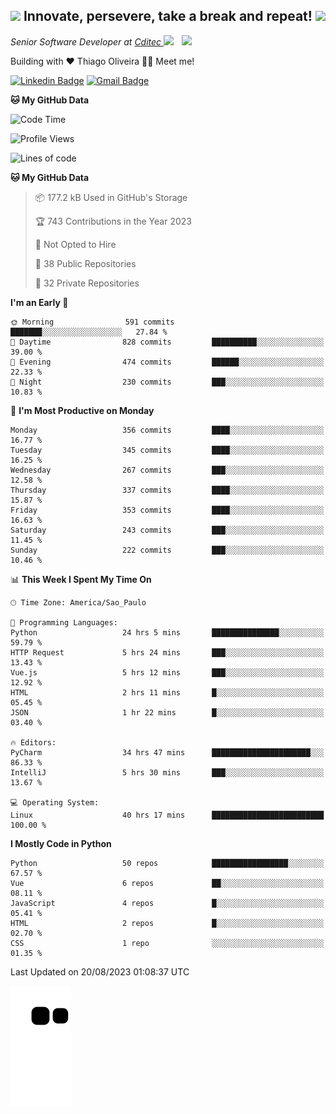 <h2><img src="https://emojis.slackmojis.com/emojis/images/1531849430/4246/blob-sunglasses.gif?1531849430" width="30"/> Innovate, persevere, take a break and repeat! <img src="https://media.giphy.com/media/12oufCB0MyZ1Go/giphy.gif" width="50"></h2>
<img align='right' src="https://media.giphy.com/media/M9gbBd9nbDrOTu1Mqx/giphy.gif" width="230">
<p><em>Senior Software Developer at <a href="https://www.cditec.com.br/">Cditec
</a><img src="https://media.giphy.com/media/WUlplcMpOCEmTGBtBW/giphy.gif" width="30"> 
</em></p>



Building with ❤️ Thiago Oliveira 👋🏽 Meet me!

[![Linkedin Badge](https://img.shields.io/badge/-Thiago-blue?style=flat-square&logo=Linkedin&logoColor=white&link=https://www.linkedin.com/in/tgmarinho/)](https://www.linkedin.com/in/thiagoceconelo/) 
[![Gmail Badge](https://img.shields.io/badge/-thiceconelo@gmail.com-c14438?style=flat-square&logo=Gmail&logoColor=white&link=mailto:thiceconelo@gmail.com)](mailto:thiceconelo@gmail.com)

</em></p>

<!-- <span style="height ">
![Anurag's GitHub stats](https://github-readme-stats.vercel.app/api?username=arthurspk&show_icons=true&theme=tokyonight)
</span> -->

**🐱 My GitHub Data** 
<!--START_SECTION:waka-->
![Code Time](http://img.shields.io/badge/Code%20Time-492%20hrs%2032%20mins-blue)

![Profile Views](http://img.shields.io/badge/Profile%20Views-2-blue)

![Lines of code](https://img.shields.io/badge/From%20Hello%20World%20I%27ve%20Written-3.6%20million%20lines%20of%20code-blue)

**🐱 My GitHub Data** 

> 📦 177.2 kB Used in GitHub's Storage 
 > 
> 🏆 743 Contributions in the Year 2023
 > 
> 🚫 Not Opted to Hire
 > 
> 📜 38 Public Repositories 
 > 
> 🔑 32 Private Repositories 
 > 
**I'm an Early 🐤** 

```text
🌞 Morning                591 commits         ███████░░░░░░░░░░░░░░░░░░   27.84 % 
🌆 Daytime                828 commits         ██████████░░░░░░░░░░░░░░░   39.00 % 
🌃 Evening                474 commits         ██████░░░░░░░░░░░░░░░░░░░   22.33 % 
🌙 Night                  230 commits         ███░░░░░░░░░░░░░░░░░░░░░░   10.83 % 
```
📅 **I'm Most Productive on Monday** 

```text
Monday                   356 commits         ████░░░░░░░░░░░░░░░░░░░░░   16.77 % 
Tuesday                  345 commits         ████░░░░░░░░░░░░░░░░░░░░░   16.25 % 
Wednesday                267 commits         ███░░░░░░░░░░░░░░░░░░░░░░   12.58 % 
Thursday                 337 commits         ████░░░░░░░░░░░░░░░░░░░░░   15.87 % 
Friday                   353 commits         ████░░░░░░░░░░░░░░░░░░░░░   16.63 % 
Saturday                 243 commits         ███░░░░░░░░░░░░░░░░░░░░░░   11.45 % 
Sunday                   222 commits         ███░░░░░░░░░░░░░░░░░░░░░░   10.46 % 
```


📊 **This Week I Spent My Time On** 

```text
🕑︎ Time Zone: America/Sao_Paulo

💬 Programming Languages: 
Python                   24 hrs 5 mins       ███████████████░░░░░░░░░░   59.79 % 
HTTP Request             5 hrs 24 mins       ███░░░░░░░░░░░░░░░░░░░░░░   13.43 % 
Vue.js                   5 hrs 12 mins       ███░░░░░░░░░░░░░░░░░░░░░░   12.92 % 
HTML                     2 hrs 11 mins       █░░░░░░░░░░░░░░░░░░░░░░░░   05.45 % 
JSON                     1 hr 22 mins        █░░░░░░░░░░░░░░░░░░░░░░░░   03.40 % 

🔥 Editors: 
PyCharm                  34 hrs 47 mins      ██████████████████████░░░   86.33 % 
IntelliJ                 5 hrs 30 mins       ███░░░░░░░░░░░░░░░░░░░░░░   13.67 % 

💻 Operating System: 
Linux                    40 hrs 17 mins      █████████████████████████   100.00 % 
```

**I Mostly Code in Python** 

```text
Python                   50 repos            █████████████████░░░░░░░░   67.57 % 
Vue                      6 repos             ██░░░░░░░░░░░░░░░░░░░░░░░   08.11 % 
JavaScript               4 repos             █░░░░░░░░░░░░░░░░░░░░░░░░   05.41 % 
HTML                     2 repos             █░░░░░░░░░░░░░░░░░░░░░░░░   02.70 % 
CSS                      1 repo              ░░░░░░░░░░░░░░░░░░░░░░░░░   01.35 % 
```




 Last Updated on 20/08/2023 01:08:37 UTC
<!--END_SECTION:waka-->

![Snake animation](https://github.com/rafaballerini/rafaballerini/blob/output/github-contribution-grid-snake.svg)


<!---
ceconelo/ceconelo is a ✨ special ✨ repository because its `README.md` (this file) appears on your GitHub profile.
You can click the Preview link to take a look at your changes.
--->
